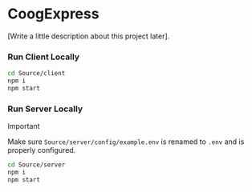 # CoogExpress

[Write a little description about this project later].

### Run Client Locally

```bash
cd Source/client
npm i
npm start
```

### Run Server Locally

> [!IMPORTANT]
> Make sure `Source/server/config/example.env` is renamed to `.env` and is properly configured.

```bash
cd Source/server
npm i
npm start
```
